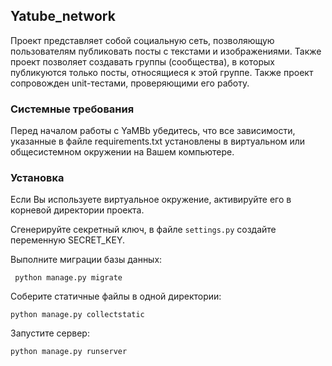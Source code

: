 ## Yatube_network

Проект представляет собой социальную сеть, позволяющую пользователям публиковать посты с текстами и изображениями. Также проект позволяет создавать группы (сообщества), в которых публикуются только посты, относящиеся к этой группе. Также проект сопровожден unit-тестами, проверяющими его работу.

### Системные требования 
Перед началом работы с YaMBb убедитесь, что все зависимости, указанные в файле requirements.txt установлены в виртуальном или общесистемном окружении на Вашем компьютере.

### Установка
Если Вы используете виртуальное окружение, активируйте его в корневой директории проекта.

Сгенерируйте секретный ключ, в файле `settings.py` создайте переменную SECRET_KEY.

Выполните миграции базы данных:

     python manage.py migrate

Соберите статичные файлы в одной директории:

    python manage.py collectstatic
    
Запустите сервер:
    
    python manage.py runserver

